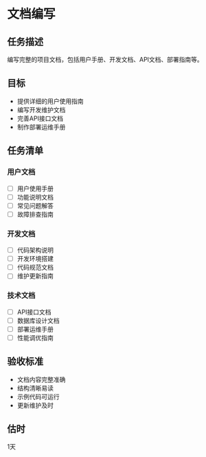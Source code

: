 # 文档编写

## 任务描述
编写完整的项目文档，包括用户手册、开发文档、API文档、部署指南等。

## 目标
- 提供详细的用户使用指南
- 编写开发维护文档
- 完善API接口文档
- 制作部署运维手册

## 任务清单
### 用户文档
- [ ] 用户使用手册
- [ ] 功能说明文档
- [ ] 常见问题解答
- [ ] 故障排查指南

### 开发文档
- [ ] 代码架构说明
- [ ] 开发环境搭建
- [ ] 代码规范文档
- [ ] 维护更新指南

### 技术文档
- [ ] API接口文档
- [ ] 数据库设计文档
- [ ] 部署运维手册
- [ ] 性能调优指南

## 验收标准
- 文档内容完整准确
- 结构清晰易读
- 示例代码可运行
- 更新维护及时

## 估时
1天 